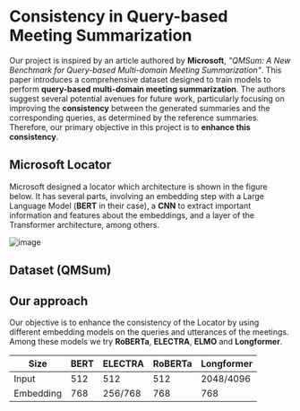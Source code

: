 # Consistency in Query-based Meeting Summarization

 Our project is inspired by an article authored by **Microsoft**, *"QMSum: A New Benchmark for Query-based Multi-domain Meeting Summarization"*. This paper introduces a comprehensive dataset designed to train models to perform **query-based multi-domain meeting summarization**. The authors suggest several potential avenues for future work, particularly focusing on improving the **consistency** between the generated summaries and the corresponding queries, as determined by the reference summaries. Therefore, our primary objective in this project is to **enhance this consistency**.


## Microsoft Locator

Microsoft designed a locator which architecture is shown in the figure below. It has several parts, involving an embedding step with a Large Language Model (**BERT** in their case), a **CNN** to extract important information and features about the embeddings, and a layer of the Transformer architecture, among others.

![image](https://github.com/BakiRhina/Locator/assets/108484177/3959f32d-b56c-453e-bc60-052efae6528f)


## Dataset (QMSum)



## Our approach

Our objective is to enhance the consistency of the Locator by using different embedding models on the queries and utterances of the meetings. Among these models we try **RoBERTa**, **ELECTRA**, **ELMO** and **Longformer**.


|Size|BERT|ELECTRA|RoBERTa|Longformer|
|----|----|-------|-------|----------|
|Input|512|512|512|2048/4096|
|Embedding|768|256/768|768|768|
